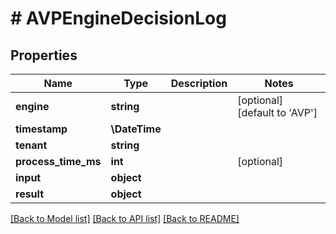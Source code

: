 # # AVPEngineDecisionLog

## Properties

Name | Type | Description | Notes
------------ | ------------- | ------------- | -------------
**engine** | **string** |  | [optional] [default to 'AVP']
**timestamp** | **\DateTime** |  |
**tenant** | **string** |  |
**process_time_ms** | **int** |  | [optional]
**input** | **object** |  |
**result** | **object** |  |

[[Back to Model list]](../../README.md#models) [[Back to API list]](../../README.md#endpoints) [[Back to README]](../../README.md)
